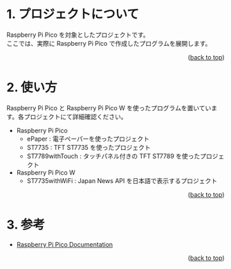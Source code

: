 <a name="readme-top"></a>

<!-- ABOUT THE PROJECT -->

# 1. プロジェクトについて

Raspberry Pi Pico を対象としたプロジェクトです。  
ここでは、実際に Raspberry Pi Pico で作成したプログラムを展開します。

<p align="right">(<a href="#readme-top">back to top</a>)</p>

<!-- USAGE EXAMPLES -->

# 2. 使い方

Raspberry Pi Pico と Raspberry Pi Pico W を使ったプログラムを置いています。各プロジェクトにて詳細確認ください。

- Raspberry Pi Pico
  - ePaper : 電子ペーパーを使ったプロジェクト
  - ST7735 : TFT ST7735 を使ったプロジェクト
  - ST7789withTouch : タッチパネル付きの TFT ST7789 を使ったプロジェクト
- Raspberry Pi Pico W
  - ST7735withWiFi : Japan News API を日本語で表示するプロジェクト

<p align="right">(<a href="#readme-top">back to top</a>)</p>

# 3. 参考

- [Raspberry Pi Pico Documentation](https://www.raspberrypi.com/documentation/microcontrollers/raspberry-pi-pico.html)

<p align="right">(<a href="#readme-top">back to top</a>)</p>
